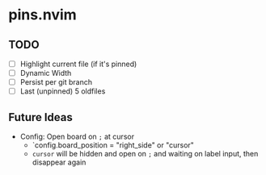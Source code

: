 # pins.nvim

## TODO

- [ ] Highlight current file (if it's pinned)
- [ ] Dynamic Width
- [ ] Persist per git branch
- [ ] Last (unpinned) 5 oldfiles

## Future Ideas

- Config: Open board on `;` at cursor
  - `config.board_position = "right_side" or "cursor"
  - `cursor` will be hidden and open on `;` and waiting on label input, then disappear again
